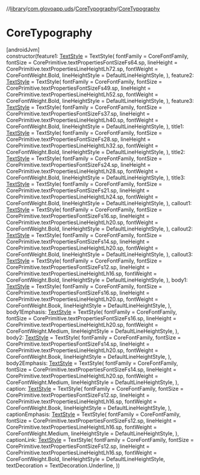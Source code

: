//[library](../../../index.md)/[com.glovoapp.uds](../index.md)/[CoreTypography](index.md)/[CoreTypography](-core-typography.md)

# CoreTypography

[androidJvm]\
constructor(feature1: [TextStyle](https://developer.android.com/reference/kotlin/androidx/compose/ui/text/TextStyle.html) = TextStyle(
        fontFamily = CoreFontFamily,
        fontSize = CorePrimitive.textPropertiesFontSizeFs64.sp,
        lineHeight = CorePrimitive.textPropertiesLineHeightLh72.sp,
        fontWeight = CoreFontWeight.Bold,
        lineHeightStyle = DefaultLineHeightStyle,
    ), feature2: [TextStyle](https://developer.android.com/reference/kotlin/androidx/compose/ui/text/TextStyle.html) = TextStyle(
        fontFamily = CoreFontFamily,
        fontSize = CorePrimitive.textPropertiesFontSizeFs49.sp,
        lineHeight = CorePrimitive.textPropertiesLineHeightLh52.sp,
        fontWeight = CoreFontWeight.Bold,
        lineHeightStyle = DefaultLineHeightStyle,
    ), feature3: [TextStyle](https://developer.android.com/reference/kotlin/androidx/compose/ui/text/TextStyle.html) = TextStyle(
        fontFamily = CoreFontFamily,
        fontSize = CorePrimitive.textPropertiesFontSizeFs37.sp,
        lineHeight = CorePrimitive.textPropertiesLineHeightLh40.sp,
        fontWeight = CoreFontWeight.Bold,
        lineHeightStyle = DefaultLineHeightStyle,
    ), title1: [TextStyle](https://developer.android.com/reference/kotlin/androidx/compose/ui/text/TextStyle.html) = TextStyle(
        fontFamily = CoreFontFamily,
        fontSize = CorePrimitive.textPropertiesFontSizeFs28.sp,
        lineHeight = CorePrimitive.textPropertiesLineHeightLh32.sp,
        fontWeight = CoreFontWeight.Bold,
        lineHeightStyle = DefaultLineHeightStyle,
    ), title2: [TextStyle](https://developer.android.com/reference/kotlin/androidx/compose/ui/text/TextStyle.html) = TextStyle(
        fontFamily = CoreFontFamily,
        fontSize = CorePrimitive.textPropertiesFontSizeFs24.sp,
        lineHeight = CorePrimitive.textPropertiesLineHeightLh28.sp,
        fontWeight = CoreFontWeight.Bold,
        lineHeightStyle = DefaultLineHeightStyle,
    ), title3: [TextStyle](https://developer.android.com/reference/kotlin/androidx/compose/ui/text/TextStyle.html) = TextStyle(
        fontFamily = CoreFontFamily,
        fontSize = CorePrimitive.textPropertiesFontSizeFs21.sp,
        lineHeight = CorePrimitive.textPropertiesLineHeightLh24.sp,
        fontWeight = CoreFontWeight.Bold,
        lineHeightStyle = DefaultLineHeightStyle,
    ), callout1: [TextStyle](https://developer.android.com/reference/kotlin/androidx/compose/ui/text/TextStyle.html) = TextStyle(
        fontFamily = CoreFontFamily,
        fontSize = CorePrimitive.textPropertiesFontSizeFs16.sp,
        lineHeight = CorePrimitive.textPropertiesLineHeightLh20.sp,
        fontWeight = CoreFontWeight.Bold,
        lineHeightStyle = DefaultLineHeightStyle,
    ), callout2: [TextStyle](https://developer.android.com/reference/kotlin/androidx/compose/ui/text/TextStyle.html) = TextStyle(
        fontFamily = CoreFontFamily,
        fontSize = CorePrimitive.textPropertiesFontSizeFs14.sp,
        lineHeight = CorePrimitive.textPropertiesLineHeightLh20.sp,
        fontWeight = CoreFontWeight.Bold,
        lineHeightStyle = DefaultLineHeightStyle,
    ), callout3: [TextStyle](https://developer.android.com/reference/kotlin/androidx/compose/ui/text/TextStyle.html) = TextStyle(
        fontFamily = CoreFontFamily,
        fontSize = CorePrimitive.textPropertiesFontSizeFs12.sp,
        lineHeight = CorePrimitive.textPropertiesLineHeightLh16.sp,
        fontWeight = CoreFontWeight.Bold,
        lineHeightStyle = DefaultLineHeightStyle,
    ), body1: [TextStyle](https://developer.android.com/reference/kotlin/androidx/compose/ui/text/TextStyle.html) = TextStyle(
        fontFamily = CoreFontFamily,
        fontSize = CorePrimitive.textPropertiesFontSizeFs16.sp,
        lineHeight = CorePrimitive.textPropertiesLineHeightLh20.sp,
        fontWeight = CoreFontWeight.Book,
        lineHeightStyle = DefaultLineHeightStyle,
    ), body1Emphasis: [TextStyle](https://developer.android.com/reference/kotlin/androidx/compose/ui/text/TextStyle.html) = TextStyle(
        fontFamily = CoreFontFamily,
        fontSize = CorePrimitive.textPropertiesFontSizeFs16.sp,
        lineHeight = CorePrimitive.textPropertiesLineHeightLh20.sp,
        fontWeight = CoreFontWeight.Medium,
        lineHeightStyle = DefaultLineHeightStyle,
    ), body2: [TextStyle](https://developer.android.com/reference/kotlin/androidx/compose/ui/text/TextStyle.html) = TextStyle(
        fontFamily = CoreFontFamily,
        fontSize = CorePrimitive.textPropertiesFontSizeFs14.sp,
        lineHeight = CorePrimitive.textPropertiesLineHeightLh20.sp,
        fontWeight = CoreFontWeight.Book,
        lineHeightStyle = DefaultLineHeightStyle,
    ), body2Emphasis: [TextStyle](https://developer.android.com/reference/kotlin/androidx/compose/ui/text/TextStyle.html) = TextStyle(
        fontFamily = CoreFontFamily,
        fontSize = CorePrimitive.textPropertiesFontSizeFs14.sp,
        lineHeight = CorePrimitive.textPropertiesLineHeightLh20.sp,
        fontWeight = CoreFontWeight.Medium,
        lineHeightStyle = DefaultLineHeightStyle,
    ), caption: [TextStyle](https://developer.android.com/reference/kotlin/androidx/compose/ui/text/TextStyle.html) = TextStyle(
        fontFamily = CoreFontFamily,
        fontSize = CorePrimitive.textPropertiesFontSizeFs12.sp,
        lineHeight = CorePrimitive.textPropertiesLineHeightLh16.sp,
        fontWeight = CoreFontWeight.Book,
        lineHeightStyle = DefaultLineHeightStyle,
    ), captionEmphasis: [TextStyle](https://developer.android.com/reference/kotlin/androidx/compose/ui/text/TextStyle.html) = TextStyle(
        fontFamily = CoreFontFamily,
        fontSize = CorePrimitive.textPropertiesFontSizeFs12.sp,
        lineHeight = CorePrimitive.textPropertiesLineHeightLh16.sp,
        fontWeight = CoreFontWeight.Medium,
        lineHeightStyle = DefaultLineHeightStyle,
    ), captionLink: [TextStyle](https://developer.android.com/reference/kotlin/androidx/compose/ui/text/TextStyle.html) = TextStyle(
        fontFamily = CoreFontFamily,
        fontSize = CorePrimitive.textPropertiesFontSizeFs12.sp,
        lineHeight = CorePrimitive.textPropertiesLineHeightLh16.sp,
        fontWeight = CoreFontWeight.Bold,
        lineHeightStyle = DefaultLineHeightStyle,
        textDecoration = TextDecoration.Underline,
    ))
